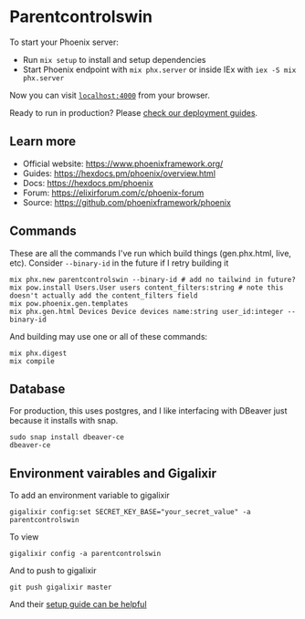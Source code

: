 # Parentcontrolswin

To start your Phoenix server:

  * Run `mix setup` to install and setup dependencies
  * Start Phoenix endpoint with `mix phx.server` or inside IEx with `iex -S mix phx.server`

Now you can visit [`localhost:4000`](http://localhost:4000) from your browser.

Ready to run in production? Please [check our deployment guides](https://hexdocs.pm/phoenix/deployment.html).

## Learn more

  * Official website: https://www.phoenixframework.org/
  * Guides: https://hexdocs.pm/phoenix/overview.html
  * Docs: https://hexdocs.pm/phoenix
  * Forum: https://elixirforum.com/c/phoenix-forum
  * Source: https://github.com/phoenixframework/phoenix

## Commands

These are all the commands I've run which build things (gen.phx.html, live, etc). Consider `--binary-id` in the future if I retry building it

```
mix phx.new parentcontrolswin --binary-id # add no tailwind in future?
mix pow.install Users.User users content_filters:string # note this doesn't actually add the content_filters field
mix pow.phoenix.gen.templates
mix phx.gen.html Devices Device devices name:string user_id:integer --binary-id
```

And building may use one or all of these commands:

```
mix phx.digest
mix compile
```

## Database

For production, this uses postgres, and I like interfacing with DBeaver just because it installs with snap.

```
sudo snap install dbeaver-ce
dbeaver-ce
```

## Environment vairables and Gigalixir

To add an environment variable to gigalixir

```
gigalixir config:set SECRET_KEY_BASE="your_secret_value" -a parentcontrolswin
```

To view

```
gigalixir config -a parentcontrolswin
```

And to push to gigalixir

```
git push gigalixir master
```

And their [setup guide can be helpful](https://www.gigalixir.com/docs/getting-started-guide/)